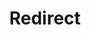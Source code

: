 ﻿---
layout: src/layouts/Redirect.astro
title: Redirect
redirect: https://yamldoc.liuyan.wang/docs/administration/managing-infrastructure/applying-operating-system-upgrades
pubDate:  2023-01-01
navSearch: false
navSitemap: false
navMenu: false
---
